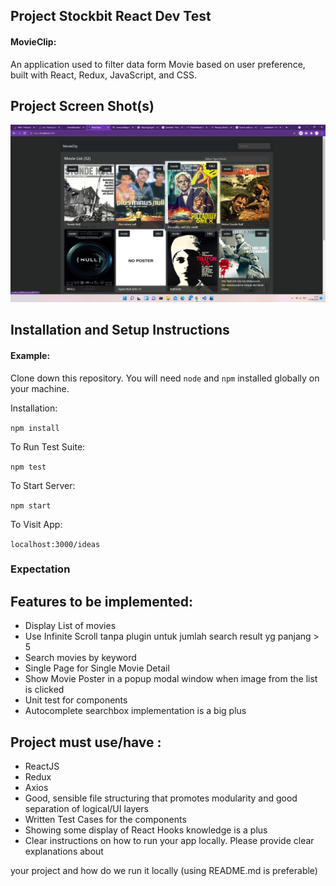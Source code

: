 ## Project Stockbit React Dev Test 

#### MovieClip: 

An application used to filter data form Movie based on user preference, built with React, Redux, JavaScript, and CSS.


## Project Screen Shot(s)

![Alt text](path/screenshot.png "Preview Project")


## Installation and Setup Instructions

#### Example:  

Clone down this repository. You will need `node` and `npm` installed globally on your machine.  

Installation:

`npm install`  

To Run Test Suite:  

`npm test`  

To Start Server:

`npm start`  

To Visit App:

`localhost:3000/ideas`  

### Expectation

## Features to be implemented:
- Display List of movies
- Use Infinite Scroll tanpa plugin untuk jumlah search result yg panjang > 5
- Search movies by keyword
- Single Page for Single Movie Detail
- Show Movie Poster in a popup modal window when image from the list is clicked
- Unit test for components
- Autocomplete searchbox implementation is a big plus

## Project must use/have :
- ReactJS
- Redux
- Axios
- Good, sensible file structuring that promotes modularity and good separation of logical/UI layers
- Written Test Cases for the components
- Showing some display of React Hooks knowledge is a plus
- Clear instructions on how to run your app locally. Please provide clear explanations about

your project and how do we run it locally (using README.md is preferable)